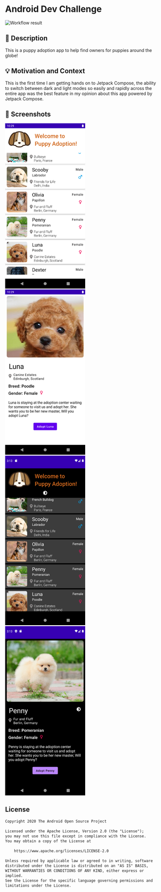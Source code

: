 # Android Dev Challenge

<!--- Replace <OWNER> with your Github Username and <REPOSITORY> with the name of your repository. -->
<!--- You can find both of these in the url bar when you open your repository in github. -->
![Workflow result](https://github.com/<Mehul-Bisht>/<Android-Dev-Challenge>/workflows/Check/badge.svg)


## :scroll: Description
<!--- Describe your app in one or two sentences -->
This is a puppy adoption app to help find owners for puppies around the globe!


## :bulb: Motivation and Context
<!--- Optionally point readers to interesting parts of your submission. -->
<!--- What are you especially proud of? -->
This is the first time I am getting hands on to Jetpack Compose, the ability to switch between dark and light modes so easily and rapidly across the entire app was the best feature in my opinion about this app powered by Jetpack Compose.


## :camera_flash: Screenshots
<!-- You can add more screenshots here if you like -->
<img src="/results/light_mode_1.png" width="260">&emsp;<img src="/results/light_mode_2.png" width="260">
<img src="/results/dark_mode_1.png" width="260">&emsp;<img src="/results/dark_mode_2.png" width="260">

## License
```
Copyright 2020 The Android Open Source Project

Licensed under the Apache License, Version 2.0 (the "License");
you may not use this file except in compliance with the License.
You may obtain a copy of the License at

    https://www.apache.org/licenses/LICENSE-2.0

Unless required by applicable law or agreed to in writing, software
distributed under the License is distributed on an "AS IS" BASIS,
WITHOUT WARRANTIES OR CONDITIONS OF ANY KIND, either express or implied.
See the License for the specific language governing permissions and
limitations under the License.
```
